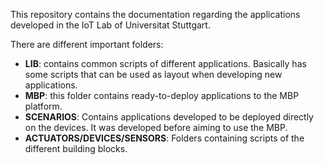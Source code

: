 This repository contains the documentation regarding the applications developed in the IoT Lab of Universitat Stuttgart.

There are different important folders:

* **LIB**: contains common scripts of different applications. Basically has some scripts that can be used as layout when developing new applications.
* **MBP**: this folder contains ready-to-deploy applications to the MBP platform.
* **SCENARIOS**: Contains applications developed to be deployed directly on the devices. It was developed before aiming to use the MBP.
* **ACTUATORS/DEVICES/SENSORS**: Folders containing scripts of the different building blocks.


